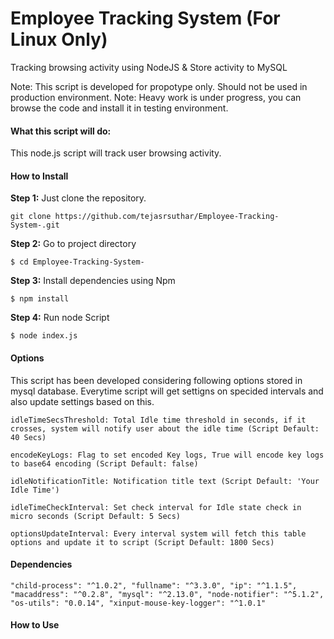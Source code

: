 # Employee Tracking System (For Linux Only)
Tracking browsing activity using NodeJS &amp; Store activity to MySQL

Note: This script is developed for propotype only. Should not be used in production environment.
Note: Heavy work is under progress, you can browse the code and install it in testing environment.

#### What this script will do:
This node.js script will track user browsing activity. 

#### How to Install

**Step 1:** Just clone the repository.

`git clone https://github.com/tejasrsuthar/Employee-Tracking-System-.git`


**Step 2:** Go to project directory

`$ cd Employee-Tracking-System-`

**Step 3:** Install dependencies using Npm

`$ npm install`

**Step 4:** Run node Script

`$ node index.js`


#### Options
This script has been developed considering following options stored in mysql database. Everytime script will get settigns on specided
intervals and also update settings based on this. 

```
idleTimeSecsThreshold: Total Idle time threshold in seconds, if it crosses, system will notify user about the idle time (Script Default: 40 Secs)

encodeKeyLogs: Flag to set encoded Key logs, True will encode key logs to base64 encoding (Script Default: false)

idleNotificationTitle: Notification title text (Script Default: 'Your Idle Time')

idleTimeCheckInterval: Set check interval for Idle state check in micro seconds (Script Default: 5 Secs)

optionsUpdateInterval: Every interval system will fetch this table options and update it to script (Script Default: 1800 Secs)
```


#### Dependencies

`
 "child-process": "^1.0.2",
    "fullname": "^3.3.0",
    "ip": "^1.1.5",
    "macaddress": "^0.2.8",
    "mysql": "^2.13.0",
    "node-notifier": "^5.1.2",
    "os-utils": "0.0.14",
    "xinput-mouse-key-logger": "^1.0.1"
`

#### How to Use

